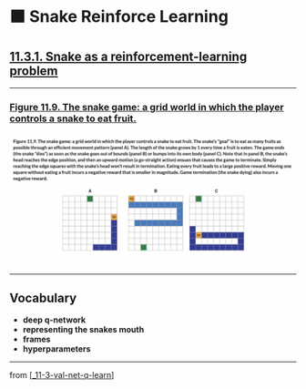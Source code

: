 # 🟧 Snake Reinforce Learning

## [**11.3.1.** Snake as a reinforcement-learning problem](https://livebook.manning.com/book/deep-learning-with-javascript/chapter-11/94)

---

### [**Figure 11.9.** The snake game: a grid world in which the player controls a snake to eat fruit.](https://livebook.manning.com/book/deep-learning-with-javascript/chapter-11/ch11fig09)

<img src="../../../assets/figures/Figure_11-9.png">

---

## **Vocabulary**

- **deep q-network**
- **representing the snakes mouth**
- **frames**
- **hyperparameters**

---

from [[_11-3-val-net-q-learn]]

[//begin]: # "Autogenerated link references for markdown compatibility"
[_11-3-val-net-q-learn]: _11-3-val-net-q-learn.md "🟧 Val Net Q Learn"
[//end]: # "Autogenerated link references"
